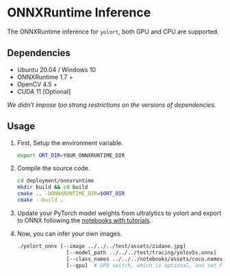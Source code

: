 # ONNXRuntime Inference

The ONNXRuntime inference for `yolort`, both GPU and CPU are supported.

## Dependencies

- Ubuntu 20.04 / Windows 10
- ONNXRuntime 1.7 +
- OpenCV 4.5 +
- CUDA 11 [Optional]

*We didn't impose too strong restrictions on the versions of dependencies.*

## Usage

1. First, Setup the environment variable.

    ```bash
    export ORT_DIR=YOUR_ONNXRUNTIME_DIR
    ```

2. Compile the source code.

    ```bash
    cd deployment/onnxruntime
    mkdir build && cd build
    cmake .. -DONNXRUNTIME_DIR=$ORT_DIR
    cmake --build .
    ```

3. Update your PyTorch model weights from ultralytics to yolort and export to ONNX following the [notebooks with tutorials](https://github.com/zhiqwang/yolov5-rt-stack/blob/master/notebooks/).

4. Now, you can infer your own images.

    ```bash
    ./yolort_onnx [--image ../../../test/assets/zidane.jpg]
                    [--model_path ../../../test/tracing/yolov5s.onnx]
                    [--class_names ../../../notebooks/assets/coco.names]
                    [--gpu]  # GPU switch, which is optional, and set False as default
    ```